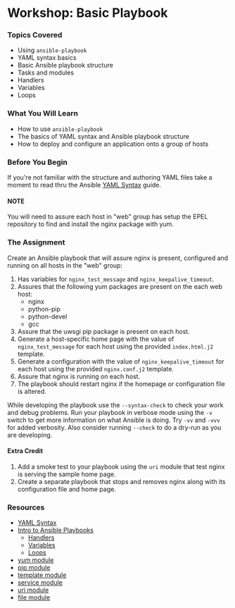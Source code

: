 # Workshop: Basic Playbook

### Topics Covered

* Using `ansible-playbook`
* YAML syntax basics
* Basic Ansible playbook structure
* Tasks and modules
* Handlers
* Variables
* Loops

### What You Will Learn

* How to use `ansible-playbook`
* The basics of YAML syntax and Ansible playbook structure
* How to deploy and configure an application onto a group of hosts

### Before You Begin

If you're not familiar with the structure and authoring YAML files take a moment to read thru the Ansible [YAML Syntax](http://docs.ansible.com/ansible/YAMLSyntax.html) guide.

#### NOTE

You will need to assure each host in "web" group has setup the EPEL repository to find and install the nginx package with yum.

### The Assignment

Create an Ansible playbook that will assure nginx is present, configured and running on all hosts in the "web" group:

1. Has variables for `nginx_test_message` and `nginx_keepalive_timeout`.
1. Assures that the following yum packages are present on the each web host:
    * nginx
    * python-pip
    * python-devel
    * gcc
1. Assure that the uwsgi pip package is present on each host.
1. Generate a host-specific home page with the value of `nginx_test_message` for each host using the provided `index.html.j2` template.
1. Generate a configuration with the value of `nginx_keepalive_timeout` for each host using the provided `nginx.conf.j2` template.
1. Assure that nginx is running on each host.
1. The playbook should restart nginx if the homepage or configuration file is altered.

While developing the playbook use the `--syntax-check` to check your work and debug problems. Run your playbook in verbose mode using the `-v` switch to get more information on what Ansible is doing. Try `-vv` and `-vvv` for added verbosity. Also consider running `--check` to do a dry-run as you are developing. 

#### Extra Credit

1. Add a smoke test to your playbook using the `uri` module that test nginx is serving the sample home page.
1. Create a separate playbook that stops and removes nginx along with its configuration file and home page.

### Resources

* [YAML Syntax](http://docs.ansible.com/ansible/YAMLSyntax.html)
* [Intro to Ansible Playbooks](http://docs.ansible.com/ansible/playbooks_intro.html)
    * [Handlers](http://docs.ansible.com/ansible/playbooks_intro.html#handlers-running-operations-on-change)
    * [Variables](http://docs.ansible.com/ansible/playbooks_variables.html)
    * [Loops](http://docs.ansible.com/ansible/playbooks_loops.html)
* [yum module](http://docs.ansible.com/ansible/yum_module.html)
* [pip module](http://docs.ansible.com/ansible/pip_module.html)
* [template module](http://docs.ansible.com/ansible/template_module.html)
* [service module](http://docs.ansible.com/ansible/service_module.html)
* [uri module](http://docs.ansible.com/ansible/template_module.html)
* [file module](http://docs.ansible.com/ansible/file_module.html)
